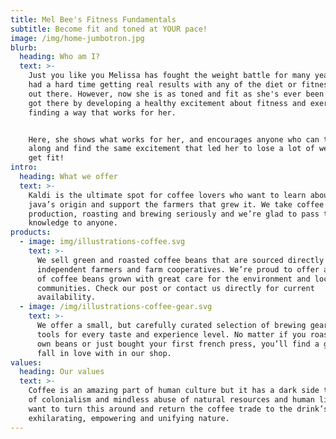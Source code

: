 ```yaml
---
title: Mel Bee's Fitness Fundamentals
subtitle: Become fit and toned at YOUR pace!
image: /img/home-jumbotron.jpg
blurb:
  heading: Who am I?
  text: >-
    Just you like you Melissa has fought the weight battle for many years and
    had a hard time getting real results with any of the diet or fitness "fads"
    out there. However, now she is as toned and fit as she's ever been and she
    got there by developing a healthy excitement about fitness and exercise by
    finding a way that works for her.


    Here, she shows what works for her, and encourages anyone who can to follow
    along and find the same excitement that led her to lose a lot of weight and
    get fit!
intro:
  heading: What we offer
  text: >-
    Kaldi is the ultimate spot for coffee lovers who want to learn about their
    java’s origin and support the farmers that grew it. We take coffee
    production, roasting and brewing seriously and we’re glad to pass that
    knowledge to anyone.
products:
  - image: img/illustrations-coffee.svg
    text: >-
      We sell green and roasted coffee beans that are sourced directly from
      independent farmers and farm cooperatives. We’re proud to offer a variety
      of coffee beans grown with great care for the environment and local
      communities. Check our post or contact us directly for current
      availability.
  - image: /img/illustrations-coffee-gear.svg
    text: >-
      We offer a small, but carefully curated selection of brewing gear and
      tools for every taste and experience level. No matter if you roast your
      own beans or just bought your first french press, you’ll find a gadget to
      fall in love with in our shop.
values:
  heading: Our values
  text: >-
    Coffee is an amazing part of human culture but it has a dark side too – one
    of colonialism and mindless abuse of natural resources and human lives. We
    want to turn this around and return the coffee trade to the drink’s
    exhilarating, empowering and unifying nature.
---
```


